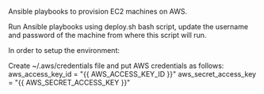 

Ansible playbooks to provision EC2 machines on AWS.

Run Ansible playbooks using deploy.sh bash script, update the username and password of the machine from where this script will run.

In order to setup the environment:

Create ~/.aws/credentials file and put AWS credentials as follows:
aws_access_key_id = "{{ AWS_ACCESS_KEY_ID }}"
aws_secret_access_key = "{{ AWS_SECRET_ACCESS_KEY }}"
